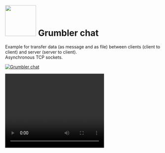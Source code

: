 # <img src="https://user-images.githubusercontent.com/30021708/150487405-46fef70c-894c-4ffb-a5a1-229e1dd5596e.png" style="width:100px"/> Grumbler chat


Example for transfer data (as message and as file) between clients (client to client) and server (server to client).  
Asynchronous TCP sockets.


[![Grumbler chat](https://img.youtube.com/vi/gIH4632MDUs/0.jpg)](http://www.youtube.com/watch?v=gIH4632MDUs)


 <video width="320" height="240" controls>
  <source src="http://www.youtube.com/watch?v=gIH4632MDUs" type="video/mp4">
  Your browser does not support the video tag.
</video> 
